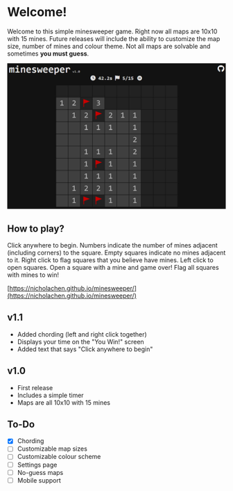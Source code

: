 # Welcome!
Welcome to this simple minesweeper game. Right now all maps are 10x10 with 15 mines. Future releases will include the ability to customize the map size, number of mines and colour theme. Not all maps are solvable and sometimes **you must guess**.

![minesweeper screenshot](images/1.jpg)

## How to play?
Click anywhere to begin. Numbers indicate the number of mines adjacent (including corners) to the square.  Empty squares indicate no mines adjacent to it. Right click to flag squares that you believe have mines. Left click to open squares. Open a square with a mine and game over! Flag all squares with mines to win!

[https://nicholachen.github.io/minesweeper/](https://nicholachen.github.io/minesweeper/)

## v1.1
 - Added chording (left and right click together)
 - Displays your time on the "You Win!" screen
 - Added text that says "Click anywhere to begin"

## v1.0
 - First release
 - Includes a simple timer
 - Maps are all 10x10 with 15 mines

## To-Do
 - [x] Chording
 - [ ] Customizable map sizes
 - [ ] Customizable colour scheme
 - [ ] Settings page
 - [ ] No-guess maps
 - [ ] Mobile support